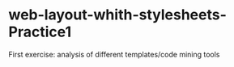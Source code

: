 # web-layout-whith-stylesheets-Practice1
First exercise: analysis of different templates/code mining tools
